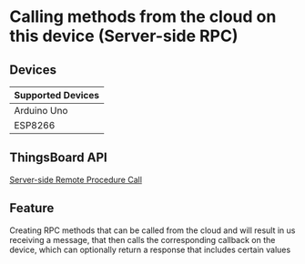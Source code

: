 # Calling methods from the cloud on this device (Server-side RPC)

## Devices
| Supported Devices |
|-------------------|
|  Arduino Uno      |
|  ESP8266          |

## ThingsBoard API
[Server-side Remote Procedure Call](https://thingsboard.io/docs/user-guide/rpc/#server-side-rpc)

## Feature
Creating RPC methods that can be called from the cloud and will result in us receiving a message,
that then calls the corresponding callback on the device, which can optionally return a response that includes certain values
